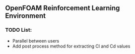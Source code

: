 ## OpenFOAM Reinforcement Learning Environment

### TODO List:
- Parallel between users
- Add post process method for extracting Cl and Cd values
